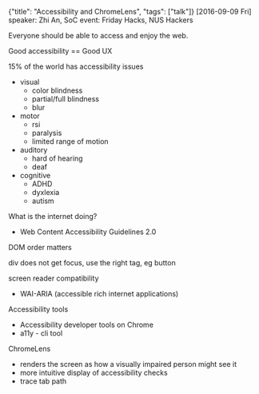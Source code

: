 {"title": "Accessibility and ChromeLens", "tags": ["talk"]}
[2016-09-09 Fri]
speaker: Zhi An, SoC
event: Friday Hacks, NUS Hackers

Everyone should be able to access and enjoy the web.

Good accessibility == Good UX

15% of the world has accessibility issues
* visual
  * color blindness
  * partial/full blindness
  * blur
* motor
  * rsi
  * paralysis
  * limited range of motion
* auditory
  * hard of hearing
  * deaf
* cognitive
  * ADHD
  * dyxlexia
  * autism

What is the internet doing?
* Web Content Accessibility Guidelines 2.0

DOM order matters

div does not get focus, use the right tag, eg button

screen reader compatibility
* WAI-ARIA (accessible rich internet applications)

Accessibility tools
* Accessibility developer tools on Chrome
* a11y - cli tool

ChromeLens
* renders the screen as how a visually impaired person might see it
* more intuitive display of accessibility checks
* trace tab path

